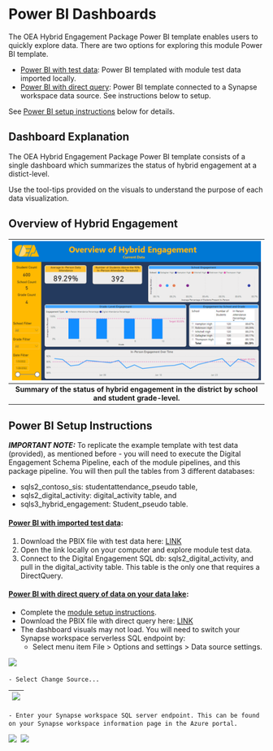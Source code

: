 # Power BI Dashboards

The OEA Hybrid Engagement Package Power BI template enables users to quickly explore data. There are two options for exploring this module Power BI template.
- [Power BI with test data](https://github.com/cstohlmann/oea-hybrid-engagement-package/blob/main/powerbi/Hybrid%20Engagement%20Package%20Dashboard%20TestData.pbix): Power BI templated with module test data imported locally. 
- [Power BI with direct query](https://github.com/cstohlmann/oea-hybrid-engagement-package/blob/main/powerbi/Hybrid%20Engagement%20Package%20Dashboard%20DirectQuery.pbix): Power BI template connected to a Synapse workspace data source. See instructions below to setup.

See [Power BI setup instructions](https://github.com/cstohlmann/oea-hybrid-engagement-package/tree/main/powerbi#power-bi-setup-instructions) below for details.

## Dashboard Explanation 

The OEA Hybrid Engagement Package Power BI template consists of a single dashboard which summarizes the status of hybrid engagement at a distict-level. 

Use the tool-tips provided on the visuals to understand the purpose of each data visualization.

## Overview of Hybrid Engagement

| ![Overview of Hybrid Engagement](https://github.com/cstohlmann/oea-hybrid-engagement-package/blob/main/docs/images/pbi_p1_overview_of_hybrid_engagement.png "Overview of Hybrid Engagement") |
|:--:|
| <b> Summary of the status of hybrid engagement in the district by school and student grade-level. </b>|

## Power BI Setup Instructions

<strong><em>IMPORTANT NOTE:</strong></em> To replicate the example template with test data (provided), as mentioned before - you will need to execute the Digital Engagement Schema Pipeline, each of the module pipelines, and this package pipeline. You will then pull the tables from 3 different databases: 
 - sqls2_contoso_sis: studentattendance_pseudo table,
 - sqls2_digital_activity: digital_activity table, and
 - sqls3_hybrid_engagement: Student_pseudo table.

#### [Power BI with imported test data](https://github.com/cstohlmann/oea-hybrid-engagement-package/blob/main/powerbi/Hybrid%20Engagement%20Package%20Dashboard%20TestData.pbix):
1. Download the PBIX file with test data here: [LINK](https://github.com/cstohlmann/oea-hybrid-engagement-package/blob/main/powerbi/Hybrid%20Engagement%20Package%20Dashboard%20TestData.pbix)
2. Open the link locally on your computer and explore module test data. 
3. Connect to the Digital Engagement SQL db: sqls2_digital_activity, and pull in the digital_activity table. This table is the only one that requires a DirectQuery.

#### [Power BI with direct query of data on your data lake](https://github.com/cstohlmann/oea-hybrid-engagement-package/blob/main/powerbi/Hybrid%20Engagement%20Package%20Dashboard%20DirectQuery.pbix):
- Complete the [module setup instructions](https://github.com/cstohlmann/oea-hybrid-engagement-package#package-setup-instructions).
- Download the PBIX file with direct query here: [LINK](https://github.com/cstohlmann/oea-hybrid-engagement-package/blob/main/powerbi/Hybrid%20Engagement%20Package%20Dashboard%20DirectQuery.pbix)
- The dashboard visuals may not load. You will need to switch your Synapse workspace serverless SQL endpoint by:
    - Select menu item File > Options and settings > Data source settings.
<kbd> 
    <img src="https://github.com/microsoft/OpenEduAnalytics/blob/main/modules/module_catalog/Clever/docs/images/pbi%20data%20source.png" width="600"> 
</kbd>

    - Select Change Source...
| <img src="https://github.com/microsoft/OpenEduAnalytics/blob/main/modules/module_catalog/Clever/docs/images/pbi%20change%20source.png" width="600"> | 
|-|
    - Enter your Synapse workspace SQL server endpoint. This can be found on your Synapse workspace information page in the Azure portal.
<kbd> 
    <img src="https://github.com/microsoft/OpenEduAnalytics/blob/main/modules/module_catalog/Clever/docs/images/pbi%20sql%20endpt.png" width="600">
</kbd>
<kbd> 
    <img src="https://github.com/microsoft/OpenEduAnalytics/blob/main/modules/module_catalog/Clever/docs/images/synapse%20sql%20enpt.png" width="600"> 
</kbd>
